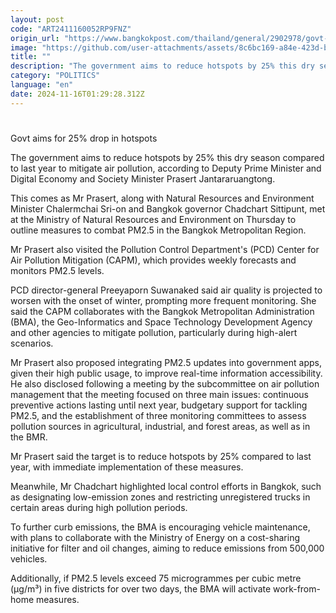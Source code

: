 ```yaml
---
layout: post
code: "ART2411160052RP9FNZ"
origin_url: "https://www.bangkokpost.com/thailand/general/2902978/govt-aims-for-25-drop-in-hotspots"
image: "https://github.com/user-attachments/assets/8c6bc169-a84e-423d-bd1e-50fae1724976"
title: ""
description: "The government aims to reduce hotspots by 25% this dry season compared to last year to mitigate air pollution, according to Deputy Prime Minister and Digital Economy and Society Minister Prasert Jantararuangtong."
category: "POLITICS"
language: "en"
date: 2024-11-16T01:29:28.312Z
---
```


# 

Govt aims for 25% drop in hotspots

The government aims to reduce hotspots by 25% this dry season compared to last year to mitigate air pollution, according to Deputy Prime Minister and Digital Economy and Society Minister Prasert Jantararuangtong.

This comes as Mr Prasert, along with Natural Resources and Environment Minister Chalermchai Sri-on and Bangkok governor Chadchart Sittipunt, met at the Ministry of Natural Resources and Environment on Thursday to outline measures to combat PM2.5 in the Bangkok Metropolitan Region.

Mr Prasert also visited the Pollution Control Department's (PCD) Center for Air Pollution Mitigation (CAPM), which provides weekly forecasts and monitors PM2.5 levels.

PCD director-general Preeyaporn Suwanaked said air quality is projected to worsen with the onset of winter, prompting more frequent monitoring. She said the CAPM collaborates with the Bangkok Metropolitan Administration (BMA), the Geo-Informatics and Space Technology Development Agency and other agencies to mitigate pollution, particularly during high-alert scenarios.

Mr Prasert also proposed integrating PM2.5 updates into government apps, given their high public usage, to improve real-time information accessibility. He also disclosed following a meeting by the subcommittee on air pollution management that the meeting focused on three main issues: continuous preventive actions lasting until next year, budgetary support for tackling PM2.5, and the establishment of three monitoring committees to assess pollution sources in agricultural, industrial, and forest areas, as well as in the BMR.

Mr Prasert said the target is to reduce hotspots by 25% compared to last year, with immediate implementation of these measures.

Meanwhile, Mr Chadchart highlighted local control efforts in Bangkok, such as designating low-emission zones and restricting unregistered trucks in certain areas during high pollution periods.

To further curb emissions, the BMA is encouraging vehicle maintenance, with plans to collaborate with the Ministry of Energy on a cost-sharing initiative for filter and oil changes, aiming to reduce emissions from 500,000 vehicles.

Additionally, if PM2.5 levels exceed 75 microgrammes per cubic metre (µg/m³) in five districts for over two days, the BMA will activate work-from-home measures.